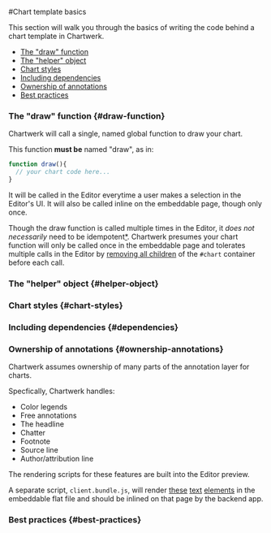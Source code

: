 #Chart template basics

This section will walk you through the basics of writing the code behind a chart template in Chartwerk.

- [The "draw" function](#draw-function)
- [The "helper" object](#helper-object)
- [Chart styles](#chart-styles)
- [Including dependencies](#dependencies)
- [Ownership of annotations](#ownership-annotations)
- [Best practices](#best-practices)

### The "draw" function {#draw-function}

Chartwerk will call a single, named global function to draw your chart.

This function **must be** named "draw", as in:

```javascript
function draw(){
  // your chart code here...
}
```

It will be called in the Editor everytime a user makes a selection in the Editor's UI. It will also be called inline on the embeddable page, though only once.



Though the draw function is called multiple times in the Editor, it _does not necessarily_ need to be idempotent[*](https://en.wikipedia.org/wiki/Idempotence#Computer_science_meaning). Chartwerk presumes your chart function will only be called once in the embeddable page and tolerates multiple calls in the Editor by [removing all children](https://github.com/DallasMorningNews/chartwerk-editor/blob/master/src/js/misc/api.js#L67-L74) of the `#chart` container before each call.

### The "helper" object {#helper-object}

### Chart styles {#chart-styles}

### Including dependencies {#dependencies}


### Ownership of annotations {#ownership-annotations}

Chartwerk assumes ownership of many parts of the annotation layer for charts. 

 Specfically, Chartwerk handles:
- Color legends
- Free annotations
- The headline
- Chatter
- Footnote
- Source line
- Author/attribution line

The rendering scripts for these features are built into the Editor preview. 

A separate script, `client.bundle.js`, will render [these](https://github.com/DallasMorningNews/chartwerk-editor/blob/master/src/js/client/legend.js) [text](https://github.com/DallasMorningNews/chartwerk-editor/blob/master/src/js/client/annotations.js) [elements](https://github.com/DallasMorningNews/chartwerk-editor/blob/master/src/js/client/text.js) in the embeddable flat file and should be inlined on that page by the backend app. 

### Best practices {#best-practices}